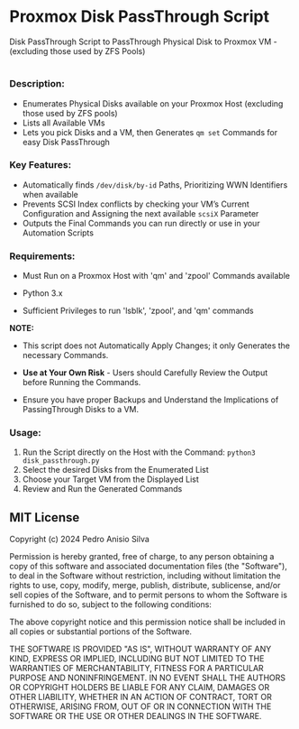 # Proxmox Disk PassThrough Script
Disk PassThrough Script to PassThrough Physical Disk to Proxmox VM - (excluding those used by ZFS Pools)
#

### Description:

* Enumerates Physical Disks available on your Proxmox Host (excluding those used by ZFS pools)
* Lists all Available VMs
* Lets you pick Disks and a VM, then Generates `qm set` Commands for easy Disk PassThrough

### Key Features: 

* Automatically finds `/dev/disk/by-id` Paths, Prioritizing WWN Identifiers when available
* Prevents SCSI Index conflicts by checking your VM’s Current Configuration and Assigning the next available `scsiX` Parameter
* Outputs the Final Commands you can run directly or use in your Automation Scripts

### Requirements: 

* Must Run on a Proxmox Host with 'qm' and 'zpool' Commands available

* Python 3.x

* Sufficient Privileges to run 'lsblk', 'zpool', and 'qm' commands

**NOTE:**

* This script does not Automatically Apply Changes; it only Generates 
  the necessary Commands. 

* **Use at Your Own Risk** - Users should Carefully Review the Output before Running the Commands.

* Ensure you have proper Backups and Understand the Implications of PassingThrough Disks to a VM.

### Usage: 

1. Run the Script directly on the Host with the Command: `python3 disk_passthrough.py`
2. Select the desired Disks from the Enumerated List
3. Choose your Target VM from the Displayed List
4. Review and Run the Generated Commands

## MIT License

Copyright (c) 2024 Pedro Anisio Silva

Permission is hereby granted, free of charge, to any person obtaining a copy
of this software and associated documentation files (the "Software"), to deal
in the Software without restriction, including without limitation the rights
to use, copy, modify, merge, publish, distribute, sublicense, and/or sell
copies of the Software, and to permit persons to whom the Software is
furnished to do so, subject to the following conditions:

The above copyright notice and this permission notice shall be included in all
copies or substantial portions of the Software.

THE SOFTWARE IS PROVIDED "AS IS", WITHOUT WARRANTY OF ANY KIND, EXPRESS OR
IMPLIED, INCLUDING BUT NOT LIMITED TO THE WARRANTIES OF MERCHANTABILITY,
FITNESS FOR A PARTICULAR PURPOSE AND NONINFRINGEMENT. IN NO EVENT SHALL THE
AUTHORS OR COPYRIGHT HOLDERS BE LIABLE FOR ANY CLAIM, DAMAGES OR OTHER
LIABILITY, WHETHER IN AN ACTION OF CONTRACT, TORT OR OTHERWISE, ARISING FROM,
OUT OF OR IN CONNECTION WITH THE SOFTWARE OR THE USE OR OTHER DEALINGS IN THE
SOFTWARE.
